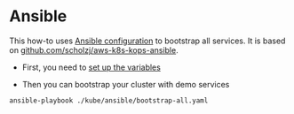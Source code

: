 # Ansible

This how-to uses [Ansible configuration][ansible] to bootstrap all services. It is based on [github.com/scholzj/aws-k8s-kops-ansible][ansible-kubernetes].

- First, you need to [set up the variables][ansible-vars]

- Then you can bootstrap your cluster with demo services

```shell
ansible-playbook ./kube/ansible/bootstrap-all.yaml
```

[ansible]: http://docs.ansible.com/ansible/index.html
[ansible-kubernetes]: https://github.com/scholzj/aws-k8s-kops-ansible
[ansible-vars]: ansible-vars.md
